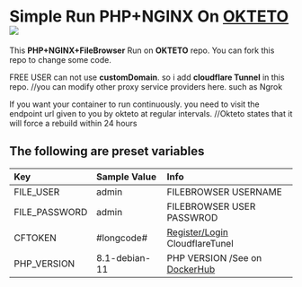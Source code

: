 # Simple Run PHP+NGINX On [OKTETO](https://okteto.com/) <img src="https://avatars.githubusercontent.com/u/39767798?s=50&v=1">
This **PHP+NGINX+FileBrowser** Run on **OKTETO** repo. You can fork this repo to change some code.

FREE USER can not use **customDomain**. so i add **cloudflare Tunnel** in this repo.  //you can modify other proxy service providers here. such as Ngrok

If you want your container to run continuously. you need to visit the endpoint url given to you by okteto at regular intervals. //Okteto states that it will force a rebuild within 24 hours


## The following are preset variables

| Key | Sample Value | Info |
|:---------|:---------|:---------|
| FILE_USER | admin | FILEBROWSER USERNAME |
| FILE_PASSWORD | admin | FILEBROWSER USER PASSWROD |
| CFTOKEN | #longcode# | [Register/Login](https://one.dash.cloudflare.com) CloudflareTunel |
| PHP_VERSION | 8.1-debian-11 | PHP VERSION /See on [DockerHub](https://hub.docker.com/r/bitnami/php-fpm/tags) |

